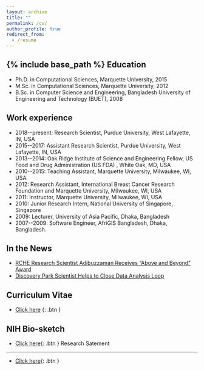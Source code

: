 ```yaml
---
layout: archive
title: ""
permalink: /cv/
author_profile: true
redirect_from:
  - /resume
---
```

{% include base_path %}
Education
------
* Ph.D. in  Computational Sciences, Marquette University, 2015 
* M.Sc. in Computational Sciences, Marquette University, 2012
* B.Sc. in Computer Science and Engineering, Bangladesh University of Engineering and Technology (BUET), 2008

Work experience
------
* 2018--present: Research Scientist, Purdue University, West Lafayette, IN, USA
* 2015--2017: Assistant Research Scientist, Purdue University, West Lafayette, IN, USA
* 2013--2014: Oak Ridge Institute of Science and Engineering Fellow, US Food and Drug Administration (US FDA) , White Oak, MD, USA 
* 2010--2015: Teaching Assistant, Marquette University, Milwaukee, WI, USA
* 2012: Research Assistant, International Breast Cancer Research Foundation and Marquette University, Milwaukee, WI, USA
* 2011: Instructor, Marquette University, Milwaukee, WI, USA 
* 2010: Junior Research Intern, National University of Singapore, Singapore
* 2009: Lecturer, University of Asia Pacific, Dhaka, Bangladesh 
* 2007--2009: Software Engineer, AfriGIS Bangladesh, Dhaka, Bangladesh.


In the News
------
* [RCHE Research Scientist Adibuzzaman Receives “Above and Beyond” Award](https://www.purdue.edu/research/dimensions/discovery-park-data-scientistst-helps-to-close-data-analysis-loop/)
* [Discovery Park Scientist Helps to Close Data Analysis Loop](https://www.purdue.edu/discoverypark//news/index.php?view=3046)

  
Curriculum Vitae
------
* [Click here](http://adibzaman.github.io/files/CV_Adib.pdf) {: .btn }

NIH Bio-sketch
------

* [Click here](http://adibzaman.github.io/files/NIH_Bio_Adib08-09-18.pdf){: .btn }
Research Satement 
------
* [Click here](http://adibzaman.github.io/files/Research_Statement_5_Year_Plan.pdf){: .btn }



